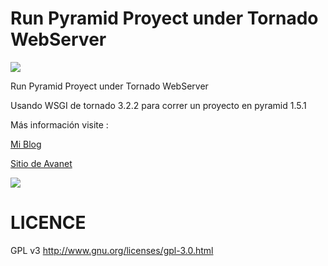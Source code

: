 Run Pyramid Proyect under Tornado WebServer
=======================================

<img src="https://wmendezc.files.wordpress.com/2014/06/logos.png">

Run Pyramid Proyect under Tornado WebServer

Usando WSGI de tornado 3.2.2 para correr un proyecto en pyramid 1.5.1 


Más información visite :

<a href="http://wmendezc.wordpress.com/2014/06/29/correr-proyecto-hecho-en-pyramid-con-tornado-web-server/"> Mi Blog </a>

<a href="http://www.avanet.org">Sitio de Avanet</a>

<img src="http://2.bp.blogspot.com/-Sg_vvsJq1jI/Uwpj4BdBBgI/AAAAAAAAHps/WT0Wveoqvgw/s1600/LogoBlog.png">

LICENCE
==========

GPL v3 <a href="http://www.gnu.org/licenses/gpl-3.0.html">http://www.gnu.org/licenses/gpl-3.0.html</a>
